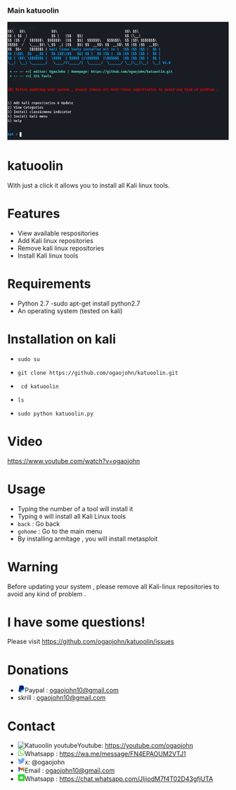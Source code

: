 ### Main katuoolin

![Katuoolin main](.readme/main_katuoolin.png)

# katuoolin
With just a click it allows you to install all Kali linux tools.

# Features
- View available respositories
- Add Kali linux repositories
- Remove kali linux repositories
- Install Kali linux tools

# Requirements
- Python 2.7
-sudo apt-get install python2.7
- An operating system (tested on kali)

# Installation on kali

- ```sudo su ```

- ```git clone https://github.com/ogaojohn/katuoolin.git ```

- ``` cd katuoolin```

- ```ls```

- ```sudo python katuoolin.py```

# Video
https://www.youtube.com/watch?v=ogaojohn

# Usage
- Typing the number of a tool will install it
- Typing ```0``` will install all Kali Linux tools
- ```back``` : Go back
- ```gohome``` : Go to the main menu
- By installing armitage , you will install metasploit

# Warning
Before updating your system , please remove all Kali-linux repositories to avoid any kind of problem .

# I have some questions!

Please visit https://github.com/ogaojohn/katuoolin/issues

# Donations
- ![Katuoolin paypall](.readme/katuoolin_paypal.png)Paypal : ogaojohn10@gmail.com
- skrill : ogaojohn10@gmail.com


# Contact

- ![Katuoolin youtube](.readme/katuoolin_youtube.png)Youtube: https://youtube.com/ogaojohn
- ![Katuoolin whatsapp](.readme/katuoolin_whatsapp.jpg)Whatsapp : https://wa.me/message/FN4EPAOUM2VTJ1
- ![Katuoolin x](.readme/katuoolin_x.jpg)x: @ogaojohn
- ![Katuoolin gmail](.readme/katuoolin_gmail.png)Email : ogaojohn10@gmail.com
- ![Katuoolin whatsappgroup](.readme/katuoolin_whatsappgroup.png)Whatsapp : https://chat.whatsapp.com/JIjiodM7f4T02D43gfjUTA

